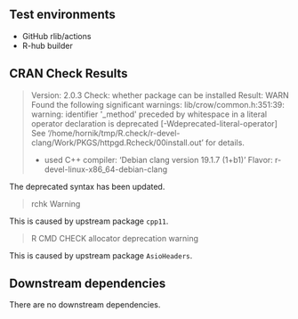 ## Test environments
- GitHub rlib/actions
- R-hub builder

## CRAN Check Results

> Version: 2.0.3
> Check: whether package can be installed
> Result: WARN 
>   Found the following significant warnings:
>     lib/crow/common.h:351:39: warning: identifier '_method' preceded by whitespace in a literal operator declaration is deprecated [-Wdeprecated-literal-operator]
>   See ‘/home/hornik/tmp/R.check/r-devel-clang/Work/PKGS/httpgd.Rcheck/00install.out’ for details.
>   * used C++ compiler: ‘Debian clang version 19.1.7 (1+b1)’
> Flavor: r-devel-linux-x86_64-debian-clang

The deprecated syntax has been updated.

> rchk Warning

This is caused by upstream package `cpp11`.

> R CMD CHECK allocator<void> deprecation warning

This is caused by upstream package `AsioHeaders`.

## Downstream dependencies
There are no downstream dependencies.

